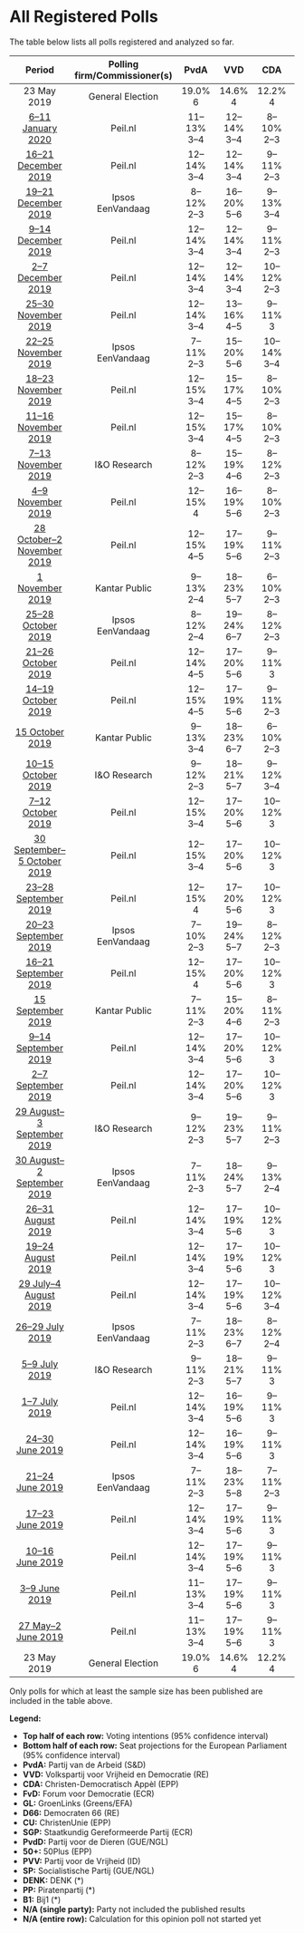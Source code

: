 # All Registered Polls

The table below lists all polls registered and analyzed so far.

| Period     | Polling firm/Commissioner(s) | PvdA | VVD | CDA | FvD | GL | D66 | CU | SGP | PvdD | 50+ | PVV | SP | DENK | PP | B1 |
|:----------:|:----------------------------:|:--:|:--:|:--:|:--:|:--:|:--:|:--:|:--:|:--:|:--:|:--:|:--:|:--:|:--:|:--:|
| 23 May 2019 | General Election | 19.0% <br> 6 | 14.6% <br> 4 | 12.2% <br> 4 | 11.0% <br> 3 | 10.9% <br> 3 | 7.1% <br> 2 | 6.8% <br> 1 | 6.8% <br> 1 | 4.0% <br> 1 | 3.9% <br> 1 | 3.5% <br> 0 | 3.4% <br> 0 | 1.1% <br> 0 | 0.2% <br> 0 | 0.0% <br> 0 |
| [6–11 January 2020](2020-01-11-Peilnl.html) | Peil.nl | 11–13% <br> 3–4 | 12–14% <br> 3–4 | 8–10% <br> 2–3 | 10–13% <br> 3–4 | 7–9% <br> 2–3 | 8–10% <br> 2–3 | 3–5% <br> 0–1 | 2–3% <br> 0 | 3–5% <br> 0–1 | 5–7% <br> 1–2 | 12–14% <br> 3–4 | 5–7% <br> 1–2 | 2–3% <br> 0 | N/A <br> N/A | N/A <br> N/A |
| [16–21 December 2019](2019-12-21-Peilnl.html) | Peil.nl | 12–14% <br> 3–4 | 12–14% <br> 3–4 | 9–11% <br> 2–3 | 11–13% <br> 3–4 | 7–9% <br> 2–3 | 7–9% <br> 2–3 | 4–5% <br> 1 | 2–3% <br> 0 | 3–5% <br> 0–1 | 4–5% <br> 0–1 | 12–14% <br> 3–4 | 5–7% <br> 1–2 | 2–3% <br> 0 | N/A <br> N/A | N/A <br> N/A |
| [19–21 December 2019](2019-12-21-Ipsos.html) | Ipsos <br> EenVandaag | 8–12% <br> 2–3 | 16–20% <br> 5–6 | 9–13% <br> 3–4 | 8–11% <br> 2–3 | 9–12% <br> 3 | 6–9% <br> 2 | 3–5% <br> 0–1 | 1–3% <br> 0 | 3–5% <br> 0–1 | 5–8% <br> 1–2 | 10–13% <br> 3–4 | 4–7% <br> 1–2 | 1–2% <br> 0 | N/A <br> N/A | N/A <br> N/A |
| [9–14 December 2019](2019-12-14-Peilnl.html) | Peil.nl | 12–14% <br> 3–4 | 12–14% <br> 3–4 | 9–11% <br> 2–3 | 11–13% <br> 3–4 | 7–9% <br> 2–3 | 7–9% <br> 2–3 | 4–5% <br> 1 | 2–3% <br> 0 | 3–5% <br> 0–1 | 4–5% <br> 0–1 | 12–14% <br> 3–4 | 5–7% <br> 1–2 | 2–3% <br> 0 | N/A <br> N/A | N/A <br> N/A |
| [2–7 December 2019](2019-12-07-Peilnl.html) | Peil.nl | 12–14% <br> 3–4 | 12–14% <br> 3–4 | 10–12% <br> 2–3 | 11–13% <br> 3–4 | 8–10% <br> 2–3 | 7–9% <br> 2 | 4–5% <br> 1 | 1–2% <br> 0 | 3–4% <br> 0–1 | 4–5% <br> 1 | 12–14% <br> 3–4 | 5–7% <br> 1–2 | 2–3% <br> 0 | N/A <br> N/A | N/A <br> N/A |
| [25–30 November 2019](2019-11-30-Peilnl.html) | Peil.nl | 12–14% <br> 3–4 | 13–16% <br> 4–5 | 9–11% <br> 3 | 10–13% <br> 3–4 | 8–10% <br> 2–3 | 7–9% <br> 2–3 | 4–5% <br> 1 | 1–2% <br> 0 | 3–4% <br> 0–1 | 4–5% <br> 1 | 11–13% <br> 3–4 | 5–7% <br> 1–2 | 2–3% <br> 0 | N/A <br> N/A | N/A <br> N/A |
| [22–25 November 2019](2019-11-25-Ipsos.html) | Ipsos <br> EenVandaag | 7–11% <br> 2–3 | 15–20% <br> 5–6 | 10–14% <br> 3–4 | 8–11% <br> 2–3 | 9–13% <br> 2–4 | 6–9% <br> 2–3 | 3–5% <br> 0–1 | 2–3% <br> 0 | 3–5% <br> 0–1 | 4–7% <br> 1–2 | 10–14% <br> 3–4 | 4–7% <br> 1–2 | 1–3% <br> 0 | N/A <br> N/A | N/A <br> N/A |
| [18–23 November 2019](2019-11-23-Peilnl.html) | Peil.nl | 12–15% <br> 3–4 | 15–17% <br> 4–5 | 8–10% <br> 2–3 | 10–13% <br> 3–4 | 8–10% <br> 2–3 | 8–10% <br> 2–3 | 3–5% <br> 0–1 | 1–2% <br> 0 | 2–3% <br> 0 | 4–5% <br> 1–2 | 11–13% <br> 3–4 | 5–6% <br> 1–2 | 2–3% <br> 0 | N/A <br> N/A | N/A <br> N/A |
| [11–16 November 2019](2019-11-16-Peilnl.html) | Peil.nl | 12–15% <br> 3–4 | 15–17% <br> 4–5 | 8–10% <br> 2–3 | 10–13% <br> 3–4 | 8–10% <br> 2–3 | 8–10% <br> 2–3 | 3–5% <br> 0–1 | 1–2% <br> 0 | 2–3% <br> 0 | 4–5% <br> 1–2 | 11–13% <br> 3–4 | 5–6% <br> 1–2 | 2–3% <br> 0 | N/A <br> N/A | N/A <br> N/A |
| [7–13 November 2019](2019-11-13-IOResearch.html) | I&O Research | 8–12% <br> 2–3 | 15–19% <br> 4–6 | 8–12% <br> 2–3 | 8–11% <br> 2–3 | 10–14% <br> 3–4 | 6–9% <br> 2–3 | 4–6% <br> 1 | 2–4% <br> 0 | 3–5% <br> 0–1 | 3–5% <br> 0–1 | 10–14% <br> 3–4 | 5–8% <br> 1–2 | 1–2% <br> 0 | N/A <br> N/A | N/A <br> N/A |
| [4–9 November 2019](2019-11-09-Peilnl.html) | Peil.nl | 12–15% <br> 4 | 16–19% <br> 5–6 | 8–10% <br> 2–3 | 9–11% <br> 2–3 | 7–9% <br> 2–3 | 8–10% <br> 2–3 | 3–5% <br> 0–1 | 1–2% <br> 0 | 2–3% <br> 0 | 4–5% <br> 1 | 11–13% <br> 3–4 | 5–7% <br> 1–2 | 2–3% <br> 0 | N/A <br> N/A | N/A <br> N/A |
| [28 October–2 November 2019](2019-11-02-Peilnl.html) | Peil.nl | 12–15% <br> 4–5 | 17–19% <br> 5–6 | 9–11% <br> 2–3 | 8–10% <br> 2–3 | 7–9% <br> 2–3 | 8–10% <br> 2–3 | 3–5% <br> 0–1 | 1–2% <br> 0 | 2–3% <br> 0 | 4–5% <br> 1 | 10–13% <br> 3–4 | 5–7% <br> 1–2 | 2–3% <br> 0 | N/A <br> N/A | N/A <br> N/A |
| [1 November 2019](2019-11-01-KantarPublic.html) | Kantar Public | 9–13% <br> 2–4 | 18–23% <br> 5–7 | 6–10% <br> 2–3 | 6–10% <br> 2–3 | 9–14% <br> 3–4 | 5–8% <br> 1–2 | 4–7% <br> 1–2 | 2–4% <br> 0–1 | 3–6% <br> 0–2 | 3–5% <br> 0–1 | 10–14% <br> 3–4 | 5–8% <br> 1–2 | 0–1% <br> 0 | N/A <br> N/A | N/A <br> N/A |
| [25–28 October 2019](2019-10-28-Ipsos.html) | Ipsos <br> EenVandaag | 8–12% <br> 2–4 | 19–24% <br> 6–7 | 8–12% <br> 2–3 | 6–10% <br> 2–3 | 8–11% <br> 2–3 | 7–11% <br> 2–4 | 3–6% <br> 0–1 | 1–3% <br> 0 | 2–4% <br> 0–1 | 3–6% <br> 0–1 | 9–12% <br> 3–4 | 4–7% <br> 1–2 | 1–2% <br> 0 | N/A <br> N/A | N/A <br> N/A |
| [21–26 October 2019](2019-10-26-Peilnl.html) | Peil.nl | 12–14% <br> 4–5 | 17–20% <br> 5–6 | 9–11% <br> 3 | 7–9% <br> 2–3 | 7–9% <br> 2–3 | 7–9% <br> 2–3 | 3–5% <br> 0–1 | 2–3% <br> 0 | 2–4% <br> 0 | 3–5% <br> 0–1 | 10–12% <br> 3–4 | 5–7% <br> 1–2 | 2–3% <br> 0 | N/A <br> N/A | N/A <br> N/A |
| [14–19 October 2019](2019-10-19-Peilnl.html) | Peil.nl | 12–15% <br> 4–5 | 17–19% <br> 5–6 | 9–11% <br> 2–3 | 8–10% <br> 2–3 | 7–9% <br> 2–3 | 8–10% <br> 2–3 | 3–5% <br> 0–1 | 1–2% <br> 0 | 2–3% <br> 0 | 4–5% <br> 1 | 10–13% <br> 3–4 | 5–7% <br> 1–2 | 2–3% <br> 0 | N/A <br> N/A | N/A <br> N/A |
| [15 October 2019](2019-10-15-KantarPublic.html) | Kantar Public | 9–13% <br> 3–4 | 18–23% <br> 6–7 | 6–10% <br> 2–3 | 7–11% <br> 2–3 | 9–13% <br> 2–3 | 6–9% <br> 2 | 4–7% <br> 0–2 | 1–3% <br> 0 | 3–5% <br> 0–1 | 5–8% <br> 1–2 | 8–12% <br> 2–4 | 4–6% <br> 0–2 | 1–3% <br> 0 | N/A <br> N/A | N/A <br> N/A |
| [10–15 October 2019](2019-10-15-IOResearch.html) | I&O Research | 9–12% <br> 2–3 | 18–21% <br> 5–7 | 9–12% <br> 3–4 | 7–9% <br> 2–3 | 9–12% <br> 3–4 | 6–9% <br> 2–3 | 4–7% <br> 1–2 | 2–4% <br> 0–1 | 3–5% <br> 0–1 | 4–6% <br> 0–2 | 9–12% <br> 2–4 | 4–6% <br> 0–1 | 1–3% <br> 0 | N/A <br> N/A | N/A <br> N/A |
| [7–12 October 2019](2019-10-12-Peilnl.html) | Peil.nl | 12–15% <br> 3–4 | 17–20% <br> 5–6 | 10–12% <br> 3 | 8–10% <br> 2–3 | 7–9% <br> 2 | 7–9% <br> 2–3 | 3–5% <br> 0–1 | 1–2% <br> 0 | 4–5% <br> 1 | 3–5% <br> 0–1 | 9–11% <br> 2–3 | 5–7% <br> 1–2 | 2–3% <br> 0 | N/A <br> N/A | N/A <br> N/A |
| [30 September–5 October 2019](2019-10-05-Peilnl.html) | Peil.nl | 12–15% <br> 3–4 | 17–20% <br> 5–6 | 10–12% <br> 3 | 8–10% <br> 2–3 | 7–9% <br> 2 | 7–9% <br> 2–3 | 3–5% <br> 0–1 | 1–2% <br> 0 | 4–5% <br> 1 | 3–5% <br> 0–1 | 9–11% <br> 2–3 | 5–7% <br> 1–2 | 2–3% <br> 0 | N/A <br> N/A | N/A <br> N/A |
| [23–28 September 2019](2019-09-28-Peilnl.html) | Peil.nl | 12–15% <br> 4 | 17–20% <br> 5–6 | 10–12% <br> 3 | 8–10% <br> 2–3 | 8–10% <br> 2–3 | 6–8% <br> 2 | 3–5% <br> 0–1 | 1–2% <br> 0 | 4–5% <br> 1 | 3–5% <br> 0–1 | 9–11% <br> 2–3 | 5–7% <br> 1–2 | 2–3% <br> 0 | N/A <br> N/A | N/A <br> N/A |
| [20–23 September 2019](2019-09-23-Ipsos.html) | Ipsos <br> EenVandaag | 7–10% <br> 2–3 | 19–24% <br> 5–7 | 8–12% <br> 2–3 | 6–9% <br> 1–3 | 8–11% <br> 2–3 | 8–12% <br> 2–4 | 4–6% <br> 0–2 | 1–3% <br> 0 | 3–6% <br> 0–1 | 3–5% <br> 0–1 | 9–13% <br> 2–4 | 5–8% <br> 1–2 | 1–2% <br> 0 | N/A <br> N/A | N/A <br> N/A |
| [16–21 September 2019](2019-09-21-Peilnl.html) | Peil.nl | 12–15% <br> 4 | 17–20% <br> 5–6 | 10–12% <br> 3 | 8–10% <br> 2–3 | 8–10% <br> 2–3 | 6–8% <br> 2 | 3–5% <br> 0–1 | 1–2% <br> 0 | 4–5% <br> 1 | 3–5% <br> 0–1 | 9–11% <br> 2–3 | 5–7% <br> 1–2 | 2–3% <br> 0 | N/A <br> N/A | N/A <br> N/A |
| [15 September 2019](2019-09-15-KantarPublic.html) | Kantar Public | 7–11% <br> 2–3 | 15–20% <br> 4–6 | 8–11% <br> 2–3 | 7–11% <br> 2–3 | 10–14% <br> 3–4 | 6–10% <br> 1–3 | 4–7% <br> 1–2 | 2–4% <br> 0–1 | 4–6% <br> 0–2 | 5–8% <br> 1–2 | 8–12% <br> 2–3 | 5–8% <br> 1–2 | 0–1% <br> 0 | N/A <br> N/A | N/A <br> N/A |
| [9–14 September 2019](2019-09-14-Peilnl.html) | Peil.nl | 12–14% <br> 3–4 | 17–20% <br> 5–6 | 10–12% <br> 3 | 8–10% <br> 2–3 | 8–10% <br> 2–3 | 6–8% <br> 2 | 3–5% <br> 0–1 | 1–2% <br> 0 | 4–5% <br> 1 | 3–5% <br> 0–1 | 8–10% <br> 2–3 | 5–7% <br> 1–2 | 2–3% <br> 0 | N/A <br> N/A | N/A <br> N/A |
| [2–7 September 2019](2019-09-07-Peilnl.html) | Peil.nl | 12–14% <br> 3–4 | 17–20% <br> 5–6 | 10–12% <br> 3 | 8–10% <br> 2–3 | 8–10% <br> 2–3 | 6–8% <br> 2 | 3–5% <br> 0–1 | 1–2% <br> 0 | 4–5% <br> 1 | 3–5% <br> 0–1 | 8–10% <br> 2–3 | 5–7% <br> 1–2 | 2–3% <br> 0 | N/A <br> N/A | N/A <br> N/A |
| [29 August–3 September 2019](2019-09-03-IOResearch.html) | I&O Research | 9–12% <br> 2–3 | 19–23% <br> 5–7 | 9–11% <br> 2–3 | 6–9% <br> 1–3 | 9–13% <br> 3–4 | 6–9% <br> 1–3 | 4–7% <br> 1–2 | 2–4% <br> 0 | 3–5% <br> 0–1 | 4–6% <br> 1–2 | 7–10% <br> 2–3 | 5–7% <br> 1–2 | 1–2% <br> 0 | N/A <br> N/A | N/A <br> N/A |
| [30 August–2 September 2019](2019-09-02-Ipsos.html) | Ipsos <br> EenVandaag | 7–11% <br> 2–3 | 18–24% <br> 5–7 | 9–13% <br> 2–4 | 6–9% <br> 1–3 | 8–11% <br> 2–3 | 7–10% <br> 2–3 | 3–6% <br> 0–2 | 2–4% <br> 0 | 4–7% <br> 0–2 | 3–5% <br> 0–1 | 8–12% <br> 2–4 | 5–7% <br> 1–2 | 1–3% <br> 0 | N/A <br> N/A | N/A <br> N/A |
| [26–31 August 2019](2019-08-31-Peilnl.html) | Peil.nl | 12–14% <br> 3–4 | 17–19% <br> 5–6 | 10–12% <br> 3 | 10–12% <br> 3–4 | 9–11% <br> 2–3 | 6–8% <br> 2 | 3–5% <br> 0–1 | 1–2% <br> 0 | 4–5% <br> 1 | 3–5% <br> 0–1 | 8–10% <br> 2–3 | 5–6% <br> 1 | 2–3% <br> 0 | N/A <br> N/A | N/A <br> N/A |
| [19–24 August 2019](2019-08-24-Peilnl.html) | Peil.nl | 12–14% <br> 3–4 | 17–19% <br> 5–6 | 10–12% <br> 3 | 10–12% <br> 3–4 | 9–11% <br> 2–3 | 6–8% <br> 2 | 3–5% <br> 0–1 | 1–2% <br> 0 | 4–5% <br> 1 | 3–5% <br> 0–1 | 8–10% <br> 2–3 | 5–6% <br> 1 | 2–3% <br> 0 | N/A <br> N/A | N/A <br> N/A |
| [29 July–4 August 2019](2019-08-04-Peilnl.html) | Peil.nl | 12–14% <br> 3–4 | 17–19% <br> 5–6 | 10–12% <br> 3–4 | 12–15% <br> 3–5 | 9–11% <br> 2–3 | 6–8% <br> 1–2 | 3–5% <br> 0–1 | 1–2% <br> 0 | 4–5% <br> 1 | 3–4% <br> 0–1 | 6–8% <br> 2–3 | 4–5% <br> 1 | 2–3% <br> 0 | N/A <br> N/A | N/A <br> N/A |
| [26–29 July 2019](2019-07-29-Ipsos.html) | Ipsos <br> EenVandaag | 7–11% <br> 2–3 | 18–23% <br> 6–7 | 8–12% <br> 2–4 | 10–14% <br> 3–4 | 9–12% <br> 2–4 | 7–10% <br> 2–3 | 3–6% <br> 0–1 | 1–3% <br> 0 | 3–5% <br> 0–1 | 3–5% <br> 0–1 | 6–9% <br> 1–2 | 4–7% <br> 1–2 | 1–2% <br> 0 | N/A <br> N/A | N/A <br> N/A |
| [5–9 July 2019](2019-07-09-IOResearch.html) | I&O Research | 9–11% <br> 2–3 | 18–21% <br> 5–7 | 9–11% <br> 3 | 14–17% <br> 4–5 | 11–14% <br> 3–4 | 6–8% <br> 1–2 | 3–5% <br> 0–1 | 2–3% <br> 0 | 3–5% <br> 0–1 | 3–4% <br> 0–1 | 5–7% <br> 1–2 | 4–6% <br> 1–2 | 1–2% <br> 0 | N/A <br> N/A | N/A <br> N/A |
| [1–7 July 2019](2019-07-07-Peilnl.html) | Peil.nl | 12–14% <br> 3–4 | 16–19% <br> 5–6 | 9–11% <br> 3 | 13–16% <br> 4–5 | 9–11% <br> 2–3 | 5–7% <br> 1–2 | 4–5% <br> 0–1 | 1–2% <br> 0 | 5–6% <br> 1–2 | 3–4% <br> 0–1 | 5–7% <br> 1–2 | 4–5% <br> 1 | 2–3% <br> 0 | N/A <br> N/A | N/A <br> N/A |
| [24–30 June 2019](2019-06-30-Peilnl.html) | Peil.nl | 12–14% <br> 3–4 | 16–19% <br> 5–6 | 9–11% <br> 3 | 13–16% <br> 4–5 | 9–11% <br> 3 | 6–8% <br> 1–2 | 4–5% <br> 0–1 | 1–2% <br> 0 | 4–5% <br> 1 | 3–4% <br> 0–1 | 5–7% <br> 1–2 | 4–5% <br> 1 | 2–3% <br> 0 | N/A <br> N/A | N/A <br> N/A |
| [21–24 June 2019](2019-06-24-Ipsos.html) | Ipsos <br> EenVandaag | 7–11% <br> 2–3 | 18–23% <br> 5–8 | 7–11% <br> 2–3 | 11–15% <br> 3–5 | 9–13% <br> 3–4 | 6–9% <br> 1–3 | 3–5% <br> 0–1 | 1–3% <br> 0 | 3–5% <br> 0–1 | 3–5% <br> 0–1 | 6–9% <br> 1–2 | 4–7% <br> 1–2 | 1–3% <br> 0 | N/A <br> N/A | N/A <br> N/A |
| [17–23 June 2019](2019-06-23-Peilnl.html) | Peil.nl | 12–14% <br> 3–4 | 17–19% <br> 5–6 | 9–11% <br> 3 | 13–15% <br> 4–5 | 8–10% <br> 2–3 | 6–8% <br> 1–2 | 4–5% <br> 1 | 1–2% <br> 0 | 5–6% <br> 1–2 | 3–4% <br> 0–1 | 5–7% <br> 1–2 | 4–5% <br> 1 | 2–3% <br> 0 | N/A <br> N/A | N/A <br> N/A |
| [10–16 June 2019](2019-06-16-Peilnl.html) | Peil.nl | 12–14% <br> 3–4 | 17–19% <br> 5–6 | 9–11% <br> 3 | 13–15% <br> 4–5 | 8–10% <br> 2–3 | 6–8% <br> 1–2 | 4–5% <br> 1 | 1–2% <br> 0 | 5–6% <br> 1–2 | 3–4% <br> 0–1 | 5–7% <br> 1–2 | 4–5% <br> 1 | 2–3% <br> 0 | N/A <br> N/A | N/A <br> N/A |
| [3–9 June 2019](2019-06-09-Peilnl.html) | Peil.nl | 11–13% <br> 3–4 | 17–19% <br> 5–6 | 9–11% <br> 3 | 13–16% <br> 4–5 | 8–10% <br> 2–3 | 6–8% <br> 2 | 4–5% <br> 1 | 1–2% <br> 0 | 5–6% <br> 1–2 | 3–4% <br> 0–1 | 5–6% <br> 1–2 | 5–6% <br> 1–2 | 2–3% <br> 0 | N/A <br> N/A | N/A <br> N/A |
| [27 May–2 June 2019](2019-06-02-Peilnl.html) | Peil.nl | 11–13% <br> 3–4 | 17–19% <br> 5–6 | 9–11% <br> 3 | 13–16% <br> 4–5 | 8–10% <br> 2–3 | 6–8% <br> 2 | 4–5% <br> 1 | 1–2% <br> 0 | 5–6% <br> 1–2 | 3–4% <br> 0–1 | 5–6% <br> 1–2 | 5–6% <br> 1–2 | 2–3% <br> 0 | N/A <br> N/A | N/A <br> N/A |
| 23 May 2019 | General Election | 19.0% <br> 6 | 14.6% <br> 4 | 12.2% <br> 4 | 11.0% <br> 3 | 10.9% <br> 3 | 7.1% <br> 2 | 6.8% <br> 1 | 6.8% <br> 1 | 4.0% <br> 1 | 3.9% <br> 1 | 3.5% <br> 0 | 3.4% <br> 0 | 1.1% <br> 0 | 0.2% <br> 0 | 0.0% <br> 0 |

Only polls for which at least the sample size has been published are included in the table above.

**Legend:**
+ **Top half of each row:** Voting intentions (95% confidence interval)
+ **Bottom half of each row:** Seat projections for the European Parliament (95% confidence interval)
+ **PvdA:** Partij van de Arbeid (S&D)
+ **VVD:** Volkspartij voor Vrijheid en Democratie (RE)
+ **CDA:** Christen-Democratisch Appèl (EPP)
+ **FvD:** Forum voor Democratie (ECR)
+ **GL:** GroenLinks (Greens/EFA)
+ **D66:** Democraten 66 (RE)
+ **CU:** ChristenUnie (EPP)
+ **SGP:** Staatkundig Gereformeerde Partij (ECR)
+ **PvdD:** Partij voor de Dieren (GUE/NGL)
+ **50+:** 50Plus (EPP)
+ **PVV:** Partij voor de Vrijheid (ID)
+ **SP:** Socialistische Partij (GUE/NGL)
+ **DENK:** DENK (*)
+ **PP:** Piratenpartij (*)
+ **B1:** Bij1 (*)
+ **N/A (single party):** Party not included the published results
+ **N/A (entire row):** Calculation for this opinion poll not started yet

